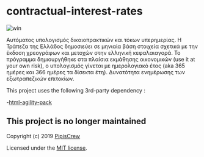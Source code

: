 # contractual-interest-rates


![win](https://user-images.githubusercontent.com/3852762/65991675-3d2e4c00-e47d-11e9-9acc-620563791079.png)


Αυτόματος υπολογισμός δικαιοπρακτικών και τόκων υπερημερίας. Η Τράπεζα της Ελλάδος δημοσιεύει σε μηνιαία βάση στοιχεία σχετικά ​με την έκδοση χρεογράφων και μετοχών στην ελληνική κεφαλαιαγορά. Το πρόγραμμα δημιουργήθηκε στα πλαίσια εκμάθησης οικονομικών (use it at your own risk), ο υπολογισμός γίνεται με ημερολογιακό έτος (aka 365 ημέρες και 366 ημέρες τα δίσεκτα έτη). Δυνατότητα ενημέρωσης των εξωτραπεζικών επιτοκίων.



This project uses the following 3rd-party dependency :

-[html-agility-pack](https://github.com/zzzprojects/html-agility-pack/issues/15)




## This project is no longer maintained

Copyright (c) 2019 [PipisCrew](http://pipiscrew.com)

Licensed under the [MIT license](http://www.opensource.org/licenses/mit-license.php).
